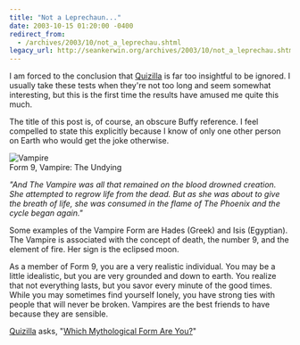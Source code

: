 ```yaml
---
title: "Not a Leprechaun..."
date: 2003-10-15 01:20:00 -0400
redirect_from:
  - /archives/2003/10/not_a_leprechau.shtml
legacy_url: http://seankerwin.org/archives/2003/10/not_a_leprechau.shtml
---
```

<p>I am forced to the conclusion that <a href="http://quizilla.com">Quizilla</a> is far too insightful to be ignored.  I usually take these tests when they're not too long and seem somewhat interesting, but this is the first time the results have amused me quite this much.</p>
<p>The title of this post is, of course, an obscure Buffy reference.  I feel compelled to state this explicitly because I know of only one other person on Earth who would get the joke otherwise.</p>
<div class="leftfloating"><img src="http://images.quizilla.com/D/donarepa/1065683791_ampirequiz.JPG" alt="Vampire" /><br />Form 9, Vampire: The Undying</div>
<p><i>"And The Vampire was all that remained on the blood drowned creation.  She attempted to regrow life from the dead.  But as she was about to give the breath of life, she was consumed in the flame of The Phoenix and the cycle began again."</i></p>
<p>Some examples of the Vampire Form are Hades (Greek) and Isis (Egyptian).  The Vampire is associated with the concept of death, the number 9, and the element of fire.  Her sign is the eclipsed moon.</p>
<p>As a member of Form 9, you are a very realistic individual.  You may be a little idealistic, but you are very grounded and down to earth.  You realize that not everything lasts, but you savor every minute of the good times.  While you may sometimes find yourself lonely, you have strong ties with people that will never be broken.  Vampires are the best friends to have because they are sensible.</p>
<p><a href="http://quizilla.com">Quizilla</a> asks, "<a href="http://quizilla.com/users/donarepa/quizzes/Which%20Mythological%20Form%20Are%20You%3F/">Which Mythological Form Are You?</a>"</p>
